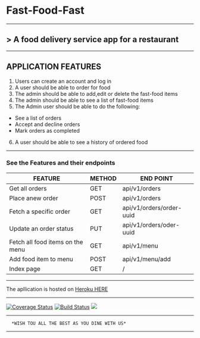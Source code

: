 # **Fast-Food-Fast**
___
## > A food delivery service app for a restaurant

___

## APPLICATION  FEATURES
1. Users can create an account and log in
2. A user should be able to order for food
3. The admin should be able to add,edit or delete the fast-food items
4. The admin should be able to see a list of fast-food items
5. The Admin user should be able to do the following:
  + See a list of orders
  + Accept and decline orders
  + Mark orders as completed
6. A user should be able to see a history of ordered food

___
### See the  Features and their endpoints

| FEATURE | METHOD | END POINT|
| --- | --- |--- |
| Get all orders | GET | api/v1/orders|
| Place anew order | POST | api/v1/orders|
| Fetch a specific order | GET| api/v1/orders/order-uuid|
| Update an order status | PUT | api/v1/orders/oder-uuid|
| Fetch all food items on the menu| GET | api/v1/menu|
| Add food item to menu | POST| api/v1/menu/add|
| Index page | GET | /|

___
 The apllication is hosted on [Heroku HERE](https://fast-food-fast-mozzy22.herokuapp.com/)
___

[![Coverage Status](https://coveralls.io/repos/github/mozzy22/Fast-Food-Fast-API/badge.svg?branch=develop)](https://coveralls.io/github/mozzy22/Fast-Food-Fast-API?branch=develop)
[![Build Status](https://travis-ci.org/mozzy22/Fast-Food-Fast-API.svg?branch=develop)](https://travis-ci.org/mozzy22/Fast-Food-Fast-API)
<a href="https://codeclimate.com/github/mozzy22/Fast-Food-Fast-API/maintainability"><img src="https://api.codeclimate.com/v1/badges/d21a9263c5c24aac6035/maintainability" /></a>

___
      *WISH TOU ALL THE BEST AS YOU DINE WITH US*
___